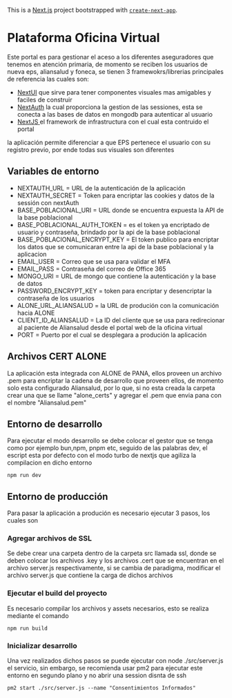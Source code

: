 This is a [Next.js](https://nextjs.org/) project bootstrapped with [`create-next-app`](https://github.com/vercel/next.js/tree/canary/packages/create-next-app).

# Plataforma Oficina Virtual

Este portal es para gestionar el aceso a los diferentes aseguradores que tenemos en atención primaria, de momento se reciben los usuarios de nueva eps, aliansalud y foneca, se tienen 3 framewokrs/librerias principales de referencia las cuales son:

* [NextUI](https://nextui.org/) que sirve para tener componentes visuales mas amigables y faciles de construir
* [NextAuth](https://next-auth.js.org/) la cual proporciona la gestion de las sessiones, esta se conecta a las bases de datos en mongodb para autenticar al usuario
* [NextJS ](https://nextjs.org/)el framework de infrastructura con el cual esta contruido el portal

la aplicación permite diferenciar a que EPS pertenece el usuario con su registro previo, por ende todas sus visuales son diferentes

## Variables de entorno

* NEXTAUTH_URL = URL de la autenticación de la aplicación
* NEXTAUTH_SECRET = Token para encriptar las cookies y datos de la sessión con nextAuth
* BASE_POBLACIONAL_URI = URL donde se encuentra expuesta la API de la base poblacional
* BASE_POBLACIONAL_AUTH_TOKEN = es el token ya encriptado de usuario y contraseña, brindado por la api de la base poblacional
* BASE_POBLACIONAL_ENCRYPT_KEY = El token publico para encriptar los datos que se comunicaran entre la api de la base poblacional y la aplicacion
* EMAIL_USER = Correo que se usa para validar el MFA
* EMAIL_PASS = Contraseña del correo de Office 365
* MONGO_URI = URL de mongo que contiene la autenticación y la base de datos
* PASSWORD_ENCRYPT_KEY = token para encriptar y desencriptar la contraseña de los usuarios
* ALONE_URL_ALIANSALUD = la URL de produción con la comunicación hacia ALONE
* CLIENT_ID_ALIANSALUD = La ID del cliente que se usa para redirecionar al paciente de Aliansalud desde el portal web de la oficina virtual
* PORT = Puerto por el cual se desplegara a produción la aplicación

## Archivos CERT ALONE

La aplicación esta integrada con ALONE de PANA, ellos proveen un archivo .pem para encriptar la cadena de desarrollo que proveen ellos, de momento solo esta configurado Aliansalud, por lo que, si no esta creada la carpeta crear una que se llame "alone_certs" y agregar el .pem que envia pana con el nombre "Aliansalud.pem"


## Entorno de desarrollo

Para ejecutar el modo desarrollo se debe colocar el gestor que se tenga como por ejemplo bun,npm, pnpm etc, seguido de las palabras dev, el escript esta por defecto con el modo turbo de nextjs que agiliza la compilacion en dicho entorno

```
npm run dev
```

## Entorno de producción

Para pasar la aplicación a produción es necesario ejecutar 3 pasos, los cuales son

### Agregar archivos de SSL

Se debe crear una carpeta dentro de la carpeta src llamada ssl, donde se deben colocar los archivos .key y los archivos .cert que se encuentran en el archivo server.js respectivamente, si se cambia de paradigma, modificar el archivo server.js que contiene la carga de dichos archivos

### Ejecutar el build del proyecto

Es necesario compilar los archivos y assets necesarios, esto se realiza mediante el comando

```
npm run build
```

### Inicializar desarrollo

Una vez realizados dichos pasos se puede ejecutar con node ./src/server.js el servicio, sin embargo, se recomienda usar pm2 para ejecutar este entorno en segundo plano y no abrir una session disnta de ssh

```
pm2 start ./src/server.js --name "Consentimientos Informados"
```
